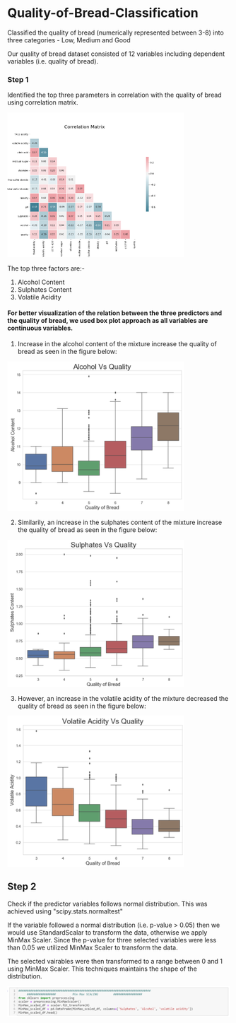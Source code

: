 # Quality-of-Bread-Classification
Classified the quality of bread (numerically represented between 3-8) into three categories - Low, Medium and Good

Our quality of bread dataset consisted of 12 variables including dependent variables (i.e. quality of bread). 

### Step 1

Identified the top three parameters in correlation with the quality of bread using correlation matrix. 

<img src="https://github.com/aashay246/Quality-of-Bread-Classification/blob/main/Corr_all.png" width="400"/>

The top three factors are:-
1. Alcohol Content
2. Sulphates Content
3. Volatile Acidity 

#### For better visualization of the relation between the three predictors and the quality of bread, we used box plot approach as all variables are continuous variables.

1. Increase in the alcohol content of the mixture increase the quality of bread as seen in the figure below:

<img src="https://github.com/aashay246/Quality-of-Bread-Classification/blob/main/AvQ.PNG" width="400"/>

2. Similarily, an increase in the sulphates content of the mixture increase the quality of bread as seen in the figure below:

<img src="https://github.com/aashay246/Quality-of-Bread-Classification/blob/main/SvQ.PNG" width="400"/>

3. However, an increase in the volatile acidity of the mixture decreased the quality of bread as seen in the figure below:

<img src="https://github.com/aashay246/Quality-of-Bread-Classification/blob/main/VvQ.PNG" width="400"/>

## Step 2

Check if the predictor variables follows normal distribution. This was achieved using "scipy.stats.normaltest"

If the variable followed a normal distribution (i.e. p-value > 0.05) then we would use StandardScalar to transform the data, otherwise we apply MinMax Scaler. 
Since the p-value for three selected variables were less than 0.05 we utilized MinMax Scaler to transform the data. 

The selected vairables were then transformed to a range between 0 and 1 using MinMax Scaler. This techniques maintains the shape of the distribution. 

<img src="https://github.com/aashay246/Quality-of-Bread-Classification/blob/main/Min_Max_Scaler.PNG" width="800"/>




